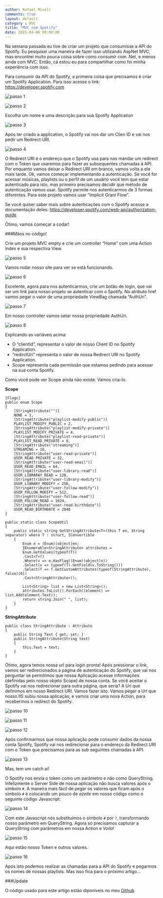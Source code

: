 ```yaml
---
author: Rafael Miceli
comments: true
layout: default
category : MVC
title: "MVC com Spotify"
date: 2015-04-06 09:00:00
---
```


Na semana passada eu tive de criar um projeto que consumisse a API do Spotify. Eu pesquisei uma maneira de fazer isso utilizando AspNet MVC, mas encontrei muito pouca coisa sobre como consumir com .Net, e menos ainda com MVC. Então, cá estou eu para compartilhar como foi minha experiência com isso.

Para consumir da API do Spotify, a primeira coisa que precisamos é criar um Spotify Application. Para isso acesse o link: https://developer.spotify.com

![passo 1](http://rafael-miceli.com.br/ico/MVC-com-Spotify/passo1.png)

![passo 2](http://rafael-miceli.com.br/ico/MVC-com-Spotify/passo2.png)

Escolha um nome e uma descrição para sua Spotify Application

![passo 3](http://rafael-miceli.com.br/ico/MVC-com-Spotify/passo3.png)

Após ter criado a application, o Spotify vai nos dar um Clien ID e vai nos pedir um Redirect URI.

![passo 4](http://rafael-miceli.com.br/ico/MVC-com-Spotify/passo4.png)

O Redirect URI é o endereço que o Spotify usa para nos mandar um redirect com o Token que usaremos para fazer as subsequentes chamadas à API. 
Por enquanto vamos deixar o Redirect URI em branco, vamos volta a ele mais tarde.
Ok, vamos começar implementando a autenticação. Se você for acessar músicas, playlists ou o perfil de um usuário você tem que estar autenticado para isto, mas primeiro precisamos decidir que método de autenticação vamos usar. Spotify permite nos autenticarmos de 3 formas diferentes.
Para este projeto vamos usar “Implicit Grant Flow”.

Se você quiser saber mais sobre autenticações com o Spotify acesse a documentação deles:
https://developer.spotify.com/web-api/authorization-guide

Ótimo, vamos começar a codar!

###Mãos no código!

Crie um projeto MVC empty e crie um controller “Home” com uma Action Index e sua respectiva View.

![passo 5](http://rafael-miceli.com.br/ico/MVC-com-Spotify/passo5.png)

Vamos rodar nosso site para ver se está funcionando.

![passo 6](http://rafael-miceli.com.br/ico/MVC-com-Spotify/passo6.png)

Excelente, agora para nos autenticarmos, crie um botão de login, que vai ser um link para nosso projeto se autenticar com o Spotify. No atributo href vamos pegar o valor de uma propriedade ViewBag chamada “AuthUri”.

![passo 7](http://rafael-miceli.com.br/ico/MVC-com-Spotify/passo7.png)

Em nosso controller vamos setar nossa propriedade AuthUri.

![passo 8](http://rafael-miceli.com.br/ico/MVC-com-Spotify/passo8.png)

Explicando as variáveis acima:

- O “clientId”, representar o valor de nosso Client ID no Spotify Application.
- “redirctUri” representa o valor de nossa Redirect URI no Spotify Application.
- Scope representa cada permissão que estamos pedindo para acessar na sua conta Spotify.

Como você pode ver Scope ainda não existe. Vamos cria-lo.

**Scope**


    [Flags]
    public enum Scope
    {
        [StringAttribute("")]
        NONE = 1,
        [StringAttribute("playlist-modify-public")]
        PLAYLIST_MODIFY_PUBLIC = 2,
        [StringAttribute("playlist-modify-private")]
        PLAYLIST_MODIFY_PRIVATE = 4,
        [StringAttribute("playlist-read-private")]
        PLAYLIST_READ_PRIVATE = 8,
        [StringAttribute("streaming")]
        STREAMING = 16,
        [StringAttribute("user-read-private")]
        USER_READ_PRIVATE = 32,
        [StringAttribute("user-read-email")]
        USER_READ_EMAIL = 64,
        [StringAttribute("user-library-read")]
        USER_LIBRARAY_READ = 128,
        [StringAttribute("user-library-modify")]
        USER_LIBRARY_MODIFY = 256,
        [StringAttribute("user-follow-modify")]
        USER_FOLLOW_MODIFY = 512,
        [StringAttribute("user-follow-read")]
        USER_FOLLOW_READ = 1024,
        [StringAttribute("user-read-birthdate")]
        USER_READ_BIRTHDATE = 2048
    }

    public static class ScopeUtil
    {
        public static string GetStringAttribute<T>(this T en, String separator) where T : struct, IConvertible
        {
            Enum e = (Enum)(object)en;
            IEnumerable<StringAttribute> attributes =
            Enum.GetValues(typeof(T))
            .Cast<T>()
            .Where(v => e.HasFlag((Enum)(object)v))
            .Select(v => typeof(T).GetField(v.ToString()))
            .Select(f => f.GetCustomAttributes(typeof(StringAttribute), false)[0])
            .Cast<StringAttribute>();

            List<String> list = new List<String>();
            attributes.ToList().ForEach((element) => list.Add(element.Text));
            return string.Join(" ", list);
        }
    }


**StringAttribute**

	public class StringAttribute : Attribute
    {
        public String Text { get; set; }
        public StringAttribute(String text)
        {
            this.Text = text;
        }
    }


Ótimo, agora temos nossa url para login pronta! Após pressionar o link, vamos ser redirecionados a página de autenticação do Spotify, que vai nos perguntar se permitimos que nossa Aplicação acesse informações (definidas pelo nosso objeto Scope) de nossa conta.
Se você aceitar o Spotify vai nos redirecionar para outra página, que seria? A Uri que definimos em nosso Redirect URI.
Vamos fazer isto. Vamos pegar a Url que nosso IIS subiu nossa aplicação, e vamos criar uma nova Action, para recebermos o redirect do Spotify.

![passo 10](http://rafael-miceli.com.br/ico/MVC-com-Spotify/passo10.png)

![passo 11](http://rafael-miceli.com.br/ico/MVC-com-Spotify/passo11.png)

![passo 12](http://rafael-miceli.com.br/ico/MVC-com-Spotify/passo12.png)

Após confirmarmos que nossa aplicação pode consumir dados da nossa conta Spotify, Spotify vai nos redirecionar para o endereço da Redirect URI com o Token que precisamos para as sub seguintes chamadas à API.

![passo 13](http://rafael-miceli.com.br/ico/MVC-com-Spotify/passo13.png)

Mas, tem um catch ai!

O Spotify nos envia o token como um parâmetro e não como QueryString. Infelizmente o Server Side de nossa aplicação não busca valores após o símbolo `#`.
A maneira mais fácil de pegar os valores que ficam após o símbolo `#` é colocando um pouco de *azeite* em nosso código como o seguinte código Javascript:

![passo 14](http://rafael-miceli.com.br/ico/MVC-com-Spotify/passo14.png)

Com este Javascript nós substituímos o símbolo `#` por `?`, transformando nosso parâmetro em QueryString.
Agora só precisamos capturar a QueryString com parâmetros em nossa Action e _Voila_!

![passo 15](http://rafael-miceli.com.br/ico/MVC-com-Spotify/passo15.png)

Aqui estão nosso Token e outros valores.

![passo 16](http://rafael-miceli.com.br/ico/MVC-com-Spotify/passo16.png)

Após isto podemos realizar as chamadas para a API do Spotify e pegarmos os nomes de nossas playlists.
Mas isso fica para o próximo artigo...

###Update

O código usado para este artigo estão diponiveis no meu [Github](https://github.com/Rafael-Miceli/Blog-Codes/tree/master/IdeiasComAzeite/SpotifyApiConsumer/SpotifyConsumer)
